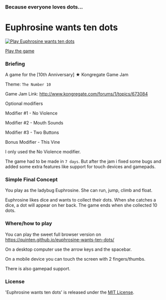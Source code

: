 ### Because everyone loves dots...

# Euphrosine wants ten dots

[![Play Euphrosine wants ten dots][screenshot]][screenshotlink]

[screenshot]: https://github.com/Quinten/euphrosine-wants-ten-dots/blob/master/scratch/euphrosine-has-an-itch.gif?raw=true (Play Euphrosine wants ten dots)
[screenshotlink]: https://quinten.github.io/euphrosine-wants-ten-dots/

[Play the game](https://quinten.github.io/euphrosine-wants-ten-dots/)

### Briefing

A game for the [10th Anniversary] ★  Kongregate Game Jam

Theme: `The Number 10`

Game Jam Link: http://www.kongregate.com/forums/1/topics/673084

Optional modifiers

Modifier #1 - No Violence

Modifier #2 - Mouth Sounds

Modifier #3 - Two Buttons

Bonus Modifier - This Vine

I only used the No Violence modifier.

The game had to be made in `7 days`. But after the jam i fixed some bugs and added some extra features like support for touch devices and gamepads.

### Simple Final Concept

You play as the ladybug Euphrosine. She can run, jump, climb and float.

Euphrosine likes dice and wants to collect their dots. When she catches a dice, a dot will appear on her back. The game ends when she collected 10 dots.

### Where/how to play

You can play the sweet full browser version on https://quinten.github.io/euphrosine-wants-ten-dots/

On a desktop computer use the arrow keys and the spacebar.

On a mobile device you can touch the screen with 2 fingers/thumbs.

There is also gamepad support.

### License

'Euphrosine wants ten dots' is released under the [MIT License](http://opensource.org/licenses/MIT).
